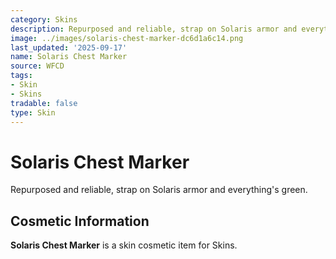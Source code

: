 ```yaml
---
category: Skins
description: Repurposed and reliable, strap on Solaris armor and everything's green.
image: ../images/solaris-chest-marker-dc6d1a6c14.png
last_updated: '2025-09-17'
name: Solaris Chest Marker
source: WFCD
tags:
- Skin
- Skins
tradable: false
type: Skin
---
```


# Solaris Chest Marker

Repurposed and reliable, strap on Solaris armor and everything's green.

## Cosmetic Information

**Solaris Chest Marker** is a skin cosmetic item for Skins.

